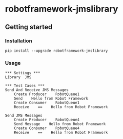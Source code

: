 # robotframework-jmslibrary

## Getting started

### Installation

`pip install --upgrade robotframework-jmslibrary`

### Usage

```RobotFramework
*** Settings ***
Library  JMS

*** Test Cases ***
Send And Receive JMS Messages
    Create Producer    RobotQueue1    
    Send    Hello from Robot Framework
    Create Consumer    RobotQueue1
    Receive    ==    Hello from Robot Framework

Send JMS Messages
    Create Producer    RobotQueue4
    Send Message    Hello from Robot Framework
    Create Consumer    RobotQueue4
    Receive    ==    Hello from Robot Framework
```

